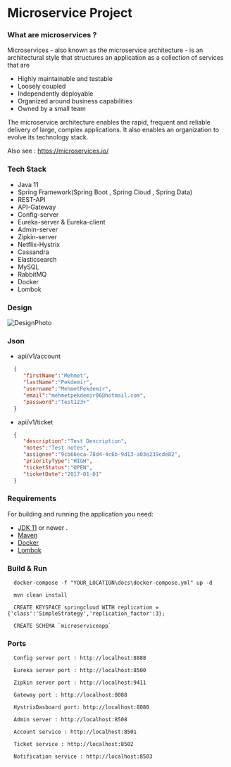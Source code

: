 # Microservice Project

### What are microservices ? 

Microservices - also known as the microservice architecture - is an architectural style that structures an application as a collection of services that are
 - Highly maintainable and testable
 - Loosely coupled
 - Independently deployable
 - Organized around business capabilities
 - Owned by a small team
 
The microservice architecture enables the rapid, frequent and reliable delivery of large, complex applications. It also enables an organization to evolve its technology stack.

Also see : https://microservices.io/

### Tech Stack 
 - Java 11
 - Spring Framework(Spring Boot , Spring Cloud , Spring Data)
 - REST-API
 - API-Gateway
 - Config-server
 - Eureka-server & Eureka-client
 - Admin-server
 - Zipkin-server
 - Netflix-Hystrix
 - Cassandra
 - Elasticsearch
 - MySQL
 - RabbitMQ
 - Docker
 - Lombok

### Design 
![DesignPhoto](https://github.com/mehmetpekdemir/Microservice/blob/develop/docs/Design.png)

### Json

- api/v1/account
```json
  {
     "firstName":"Mehmet",
     "lastName":"Pekdemir",
     "username":"MehmetPekdemir",
     "email":"mehmetpekdemir06@hotmail.com",
     "password":"Test123+"
  }
```
- api/v1/ticket
```json
  {
     "description":"Test Description",
     "notes":"Test notes",
     "assignee":"9cb66eca-78d4-4c6b-9d13-a03e239cde82",
     "priorityType":"HIGH",
     "ticketStatus":"OPEN",
     "ticketDate":"2017-01-01"
  }
```

### Requirements

For building and running the application you need:
- [JDK 11](https://www.oracle.com/java/technologies/javase-jdk11-downloads.html) or newer . 
- [Maven](https://maven.apache.org)
- [Docker](https://www.docker.com/)
- [Lombok](https://projectlombok.org/)

### Build & Run

```
  docker-compose -f "YOUR_LOCATION\docs\docker-compose.yml" up -d 
```

```
  mvn clean install 
```

```
  CREATE KEYSPACE springcloud WITH replication = {'class':'SimpleStrategy','replication_factor':3};
```

```
  CREATE SCHEMA `microserviceapp`
```

### Ports
```
  Config server port : http://localhost:8888
  
  Eureka server port : http://localhost:8500
  
  Zipkin server port : http://localhost:9411
  
  Gateway port : http://localhost:8088
  
  HystrixDasboard port: http://localhost:8080
  
  Admin server : http://localhost:8508
  
  Account service : http://localhost:8501
  
  Ticket service : http://localhost:8502
  
  Notification service : http://localhost:8503
  
```
